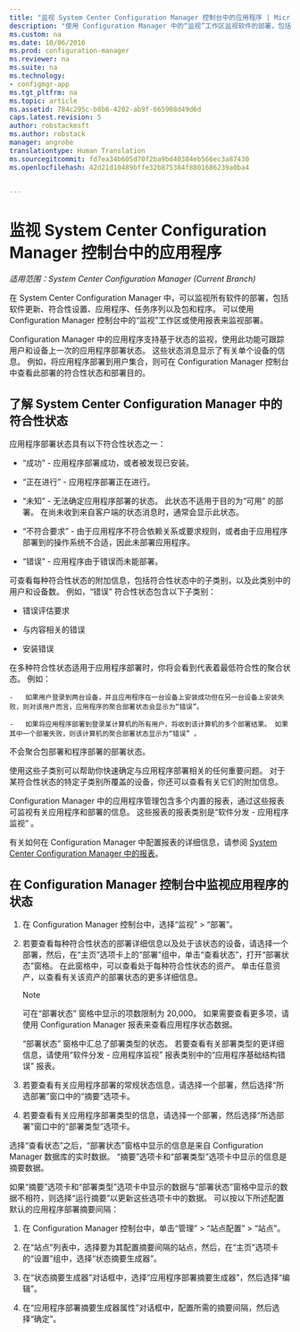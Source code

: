 ```yaml
---
title: "监视 System Center Configuration Manager 控制台中的应用程序 | Microsoft Docs"
description: "使用 Configuration Manager 中的“监视”工作区监视软件的部署，包括更新、符合性设置和应用程序。"
ms.custom: na
ms.date: 10/06/2016
ms.prod: configuration-manager
ms.reviewer: na
ms.suite: na
ms.technology:
- configmgr-app
ms.tgt_pltfrm: na
ms.topic: article
ms.assetid: 784c295c-b8b8-4202-ab9f-665908d49d6d
caps.latest.revision: 5
author: robstackmsft
ms.author: robstack
manager: angrobe
translationtype: Human Translation
ms.sourcegitcommit: fd7ea34b605d70f2ba9bd40384eb566ec3a87430
ms.openlocfilehash: 42d21d10489bffe32b875384f8801686239a0ba4


---
```

# <a name="monitor-applications-from-the-system-center-configuration-manager-console"></a>监视 System Center Configuration Manager 控制台中的应用程序

*适用范围：System Center Configuration Manager (Current Branch)*


在 System Center Configuration Manager 中，可以监视所有软件的部署，包括软件更新、符合性设置、应用程序、任务序列以及包和程序。 可以使用 Configuration Manager 控制台中的“监视”工作区或使用报表来监视部署。  

 Configuration Manager 中的应用程序支持基于状态的监视，使用此功能可跟踪用户和设备上一次的应用程序部署状态。 这些状态消息显示了有关单个设备的信息。 例如，将应用程序部署到用户集合，则可在 Configuration Manager 控制台中查看此部署的符合性状态和部署目的。  

## <a name="learn-about-compliance-states-in-system-center-configuration-manager"></a>了解 System Center Configuration Manager 中的符合性状态
 应用程序部署状态具有以下符合性状态之一：  

-   “成功” - 应用程序部署成功，或者被发现已安装。  

-   “正在进行” - 应用程序部署正在进行。  

-   “未知” - 无法确定应用程序部署的状态。 此状态不适用于目的为“可用” 的部署。 在尚未收到来自客户端的状态消息时，通常会显示此状态。  

-   “不符合要求” - 由于应用程序不符合依赖关系或要求规则，或者由于应用程序部署到的操作系统不合适，因此未部署应用程序。  

-   “错误” - 应用程序由于错误而未能部署。  

可查看每种符合性状态的附加信息，包括符合性状态中的子类别，以及此类别中的用户和设备数。 例如，“错误”  符合性状态包含以下子类别：  

-   错误评估要求  

-   与内容相关的错误  

-   安装错误  

 在多种符合性状态适用于应用程序部署时，你将会看到代表着最低符合性的聚合状态。 例如：  

    -   如果用户登录到两台设备，并且应用程序在一台设备上安装成功但在另一台设备上安装失败，则对该用户而言，应用程序的聚合部署状态会显示为“错误”。  

    -   如果将应用程序部署到登录某计算机的所有用户，将收到该计算机的多个部署结果。 如果其中一个部署失败，则该计算机的聚合部署状态显示为“错误” 。  

不会聚合包部署和程序部署的部署状态。  

 使用这些子类别可以帮助你快速确定与应用程序部署相关的任何重要问题。 对于某符合性状态的特定子类别所覆盖的设备，你还可以查看有关它们的附加信息。  

 Configuration Manager 中的应用程序管理包含多个内置的报表，通过这些报表可监视有关应用程序和部署的信息。 这些报表的报表类别是“软件分发 - 应用程序监视” 。  

 有关如何在 Configuration Manager 中配置报表的详细信息，请参阅 [System Center Configuration Manager 中的报表](../../core/servers/manage/reporting.md)。  

## <a name="monitor-the-state-of-an-application-in-the-configuration-manager-console"></a>在 Configuration Manager 控制台中监视应用程序的状态  

1.  在 Configuration Manager 控制台中，选择“监视” > “部署”。  

3.  若要查看每种符合性状态的部署详细信息以及处于该状态的设备，请选择一个部署，然后，在“主页”选项卡上的“部署”组中，单击“查看状态”，打开“部署状态”窗格。 在此窗格中，可以查看处于每种符合性状态的资产。 单击任意资产，以查看有关该资产的部署状态的更多详细信息。  

    > [!NOTE]  
    >  可在“部署状态”  窗格中显示的项数限制为 20,000。 如果需要查看更多项，请使用 Configuration Manager 报表来查看应用程序状态数据。  
    >   
    >  “部署状态”  窗格中汇总了部署类型的状态。 若要查看有关部署类型的更详细信息，请使用“软件分发 - 应用程序监视”  报表类别中的“应用程序基础结构错误” 报表。  

4.  若要查看有关应用程序部署的常规状态信息，请选择一个部署，然后选择“所选部署”窗口中的“摘要”选项卡。  

5.  若要查看有关应用程序部署类型的信息，请选择一个部署，然后选择“所选部署”窗口中的“部署类型”选项卡。  

选择“查看状态”之后，“部署状态”窗格中显示的信息是来自 Configuration Manager 数据库的实时数据。 “摘要”选项卡和“部署类型”选项卡中显示的信息是摘要数据。

如果“摘要”选项卡和“部署类型”选项卡中显示的数据与“部署状态”窗格中显示的数据不相符，则选择“运行摘要”以更新这些选项卡中的数据。 可以按以下所述配置默认的应用程序部署摘要间隔：  

1. 在 Configuration Manager 控制台中，单击“管理” > “站点配置” > “站点”。

2. 在“站点”列表中，选择要为其配置摘要间隔的站点，然后，在“主页”选项卡的“设置”组中，选择“状态摘要生成器”。

3. 在“状态摘要生成器”对话框中，选择“应用程序部署摘要生成器”，然后选择“编辑”。  

4. 在“应用程序部署摘要生成器属性”对话框中，配置所需的摘要间隔，然后选择“确定”。  



<!--HONumber=Dec16_HO3-->


